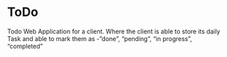 # ToDo
Todo Web Application for a client. Where the client is able to store its daily Task and able to mark them as  -”done”, “pending”, “in progress”, “completed”
